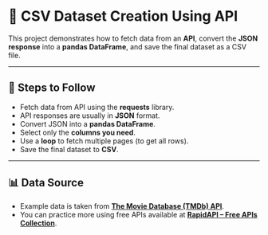 # 📂 CSV Dataset Creation Using API

This project demonstrates how to fetch data from an **API**, convert the **JSON response** into a **pandas DataFrame**, and save the final dataset as a CSV file.

---

## 🔑 Steps to Follow
- Fetch data from API using the **requests** library.  
- API responses are usually in **JSON** format.  
- Convert JSON into a **pandas DataFrame**.  
- Select only the **columns you need**.  
- Use a **loop** to fetch multiple pages (to get all rows).  
- Save the final dataset to **CSV**.  

---

## 📊 Data Source
- Example data is taken from **[The Movie Database (TMDb) API](https://developers.themoviedb.org/)**.  
- You can practice more using free APIs available at **[RapidAPI – Free APIs Collection](https://rapidapi.com/collection/list-of-free-apis)**.  
